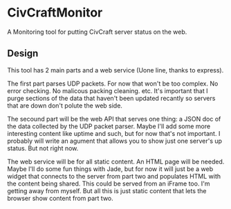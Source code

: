 # CivCraftMonitor
A Monitoring tool for putting CivCraft server status on the web.


## Design
This tool has 2 main parts and a web service (Uone line, thanks to 
express). 

The first part parses UDP packets. For now that won't be too complex. 
No error checking. No malicous packing cleaning. etc. It's important 
that I purge sections of the data that haven't been updated recantly so 
servers that are down don't polute the web side.

The secound part will be the web API that serves one thing: a JSON doc
of the data collected by the UDP packet parser. Maybe I'll add some more
interesting content like uptime and such, but for now that's not 
important. I probably will write an agument that allows you to show just
one server's up status. But not right now.

The web service will be for all static content. An HTML page will be
needed. Maybe I'll do some fun things with Jade, but for now it will
just be a web widget that connects to the server from part two and 
populates HTML with the content being shared. This could be served from
an iFrame too. I'm getting away from myself. But all this is just static
content that lets the browser show content from part two.
